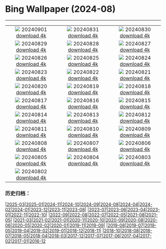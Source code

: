 # Bing Wallpaper (2024-08)
**************
| | | |
| :----: | :----: | :----: |
| ![](https://www.bing.com/th?id=OHR.DjanetAlgeria_ROW6327160471_1920x1080.jpg) 20240901 [download 4k](https://www.bing.com/th?id=OHR.DjanetAlgeria_ROW6327160471_UHD.jpg) | ![](https://www.bing.com/th?id=OHR.WhaleSharkDay_ROW6113482072_1920x1080.jpg) 20240831 [download 4k](https://www.bing.com/th?id=OHR.WhaleSharkDay_ROW6113482072_UHD.jpg) | ![](https://www.bing.com/th?id=OHR.CastellfollitSpain_ROW5434874664_1920x1080.jpg) 20240830 [download 4k](https://www.bing.com/th?id=OHR.CastellfollitSpain_ROW5434874664_UHD.jpg) |
| ![](https://www.bing.com/th?id=OHR.ParalympicsParis_ROW1372193453_1920x1080.jpg) 20240829 [download 4k](https://www.bing.com/th?id=OHR.ParalympicsParis_ROW1372193453_UHD.jpg) | ![](https://www.bing.com/th?id=OHR.YoungCaiman_ROW5014887226_1920x1080.jpg) 20240828 [download 4k](https://www.bing.com/th?id=OHR.YoungCaiman_ROW5014887226_UHD.jpg) | ![](https://www.bing.com/th?id=OHR.PalmyraAtoll_ROW4852915271_1920x1080.jpg) 20240827 [download 4k](https://www.bing.com/th?id=OHR.PalmyraAtoll_ROW4852915271_UHD.jpg) |
| ![](https://www.bing.com/th?id=OHR.SwiftcurrentLake_ROW4729110075_1920x1080.jpg) 20240826 [download 4k](https://www.bing.com/th?id=OHR.SwiftcurrentLake_ROW4729110075_UHD.jpg) | ![](https://www.bing.com/th?id=OHR.KatahdinWoods_ROW4600559064_1920x1080.jpg) 20240825 [download 4k](https://www.bing.com/th?id=OHR.KatahdinWoods_ROW4600559064_UHD.jpg) | ![](https://www.bing.com/th?id=OHR.PrasatPhanom_ROW3985058133_1920x1080.jpg) 20240824 [download 4k](https://www.bing.com/th?id=OHR.PrasatPhanom_ROW3985058133_UHD.jpg) |
| ![](https://www.bing.com/th?id=OHR.OceanCityMD_ROW5843835398_1920x1080.jpg) 20240823 [download 4k](https://www.bing.com/th?id=OHR.OceanCityMD_ROW5843835398_UHD.jpg) | ![](https://www.bing.com/th?id=OHR.NazcaBooby_ROW5704281818_1920x1080.jpg) 20240822 [download 4k](https://www.bing.com/th?id=OHR.NazcaBooby_ROW5704281818_UHD.jpg) | ![](https://www.bing.com/th?id=OHR.TetonSunrise_ROW2956383855_1920x1080.jpg) 20240821 [download 4k](https://www.bing.com/th?id=OHR.TetonSunrise_ROW2956383855_UHD.jpg) |
| ![](https://www.bing.com/th?id=OHR.RegataSanGines_ROW5320119773_1920x1080.jpg) 20240820 [download 4k](https://www.bing.com/th?id=OHR.RegataSanGines_ROW5320119773_UHD.jpg) | ![](https://www.bing.com/th?id=OHR.HuntingtonBeach_ROW5148300057_1920x1080.jpg) 20240819 [download 4k](https://www.bing.com/th?id=OHR.HuntingtonBeach_ROW5148300057_UHD.jpg) | ![](https://www.bing.com/th?id=OHR.AlfanzinaLighthouse_ROW4789645958_1920x1080.jpg) 20240818 [download 4k](https://www.bing.com/th?id=OHR.AlfanzinaLighthouse_ROW4789645958_UHD.jpg) |
| ![](https://www.bing.com/th?id=OHR.JapanRollerCoaster_ROW4636673372_1920x1080.jpg) 20240817 [download 4k](https://www.bing.com/th?id=OHR.JapanRollerCoaster_ROW4636673372_UHD.jpg) | ![](https://www.bing.com/th?id=OHR.HangCave_ROW2044632958_1920x1080.jpg) 20240816 [download 4k](https://www.bing.com/th?id=OHR.HangCave_ROW2044632958_UHD.jpg) | ![](https://www.bing.com/th?id=OHR.WatarrkaLizard_ROW1623450590_1920x1080.jpg) 20240815 [download 4k](https://www.bing.com/th?id=OHR.WatarrkaLizard_ROW1623450590_UHD.jpg) |
| ![](https://www.bing.com/th?id=OHR.DugiOtokCroatia_ROW1482296845_1920x1080.jpg) 20240814 [download 4k](https://www.bing.com/th?id=OHR.DugiOtokCroatia_ROW1482296845_UHD.jpg) | ![](https://www.bing.com/th?id=OHR.ElephantsAmboseli_ROW1361038642_1920x1080.jpg) 20240813 [download 4k](https://www.bing.com/th?id=OHR.ElephantsAmboseli_ROW1361038642_UHD.jpg) | ![](https://www.bing.com/th?id=OHR.TofinoVancouver_ROW1209784731_1920x1080.jpg) 20240812 [download 4k](https://www.bing.com/th?id=OHR.TofinoVancouver_ROW1209784731_UHD.jpg) |
| ![](https://www.bing.com/th?id=OHR.JoshuaTreeNP_ROW1075085716_1920x1080.jpg) 20240811 [download 4k](https://www.bing.com/th?id=OHR.JoshuaTreeNP_ROW1075085716_UHD.jpg) | ![](https://www.bing.com/th?id=OHR.IncaRuinPeru_ROW0885643054_1920x1080.jpg) 20240810 [download 4k](https://www.bing.com/th?id=OHR.IncaRuinPeru_ROW0885643054_UHD.jpg) | ![](https://www.bing.com/th?id=OHR.SpottedOwlet_ROW7217108888_1920x1080.jpg) 20240809 [download 4k](https://www.bing.com/th?id=OHR.SpottedOwlet_ROW7217108888_UHD.jpg) |
| ![](https://www.bing.com/th?id=OHR.MichiganLighthouse_ROW7023012690_1920x1080.jpg) 20240808 [download 4k](https://www.bing.com/th?id=OHR.MichiganLighthouse_ROW7023012690_UHD.jpg) | ![](https://www.bing.com/th?id=OHR.MolokiniHawaii_ROW6862198585_1920x1080.jpg) 20240807 [download 4k](https://www.bing.com/th?id=OHR.MolokiniHawaii_ROW6862198585_UHD.jpg) | ![](https://www.bing.com/th?id=OHR.HertfordshireLavender_ROW6696300267_1920x1080.jpg) 20240806 [download 4k](https://www.bing.com/th?id=OHR.HertfordshireLavender_ROW6696300267_UHD.jpg) |
| ![](https://www.bing.com/th?id=OHR.ImpalaOxpecker_ROW5017616642_1920x1080.jpg) 20240805 [download 4k](https://www.bing.com/th?id=OHR.ImpalaOxpecker_ROW5017616642_UHD.jpg) | ![](https://www.bing.com/th?id=OHR.WulongKarst_ROW4842931095_1920x1080.jpg) 20240804 [download 4k](https://www.bing.com/th?id=OHR.WulongKarst_ROW4842931095_UHD.jpg) | ![](https://www.bing.com/th?id=OHR.SaintFrancois_ROW4592386961_1920x1080.jpg) 20240803 [download 4k](https://www.bing.com/th?id=OHR.SaintFrancois_ROW4592386961_UHD.jpg) |
| ![](https://www.bing.com/th?id=OHR.KaptaiLake_ROW4385548420_1920x1080.jpg) 20240802 [download 4k](https://www.bing.com/th?id=OHR.KaptaiLake_ROW4385548420_UHD.jpg) |  |  |

### 历史归档：

|[2025-03](bing/2025-03/2025-03.md)|[2025-01](bing/2025-01/2025-01.md)|[2024-11](bing/2024-11/2024-11.md)|[2024-10](bing/2024-10/2024-10.md)|[2024-09](bing/2024-09/2024-09.md)|[2024-08](bing/2024-08/2024-08.md)|[2024-04](bing/2024-04/2024-04.md)|[2024-02](bing/2024-02/2024-02.md)|[2024-01](bing/2024-01/2024-01.md)|[2023-12](bing/2023-12/2023-12.md)|[2023-11](bing/2023-11/2023-11.md)|[2023-08](bing/2023-08/2023-08.md)|
|[2023-07](bing/2023-07/2023-07.md)|[2023-06](bing/2023-06/2023-06.md)|[2023-04](bing/2023-04/2023-04.md)|[2023-01](bing/2023-01/2023-01.md)|[2022-11](bing/2022-11/2022-11.md)|[2022-10](bing/2022-10/2022-10.md)|
|[2022-09](bing/2022-09/2022-09.md)|[2022-08](bing/2022-08/2022-08.md)|[2022-07](bing/2022-07/2022-07.md)|[2022-05](bing/2022-05/2022-05.md)|[2021-08](bing/2021-08/2021-08.md)|[2021-05](bing/2021-05/2021-05.md)|
|[2021-03](bing/2021-03/2021-03.md)|[2021-02](bing/2021-02/2021-02.md)|[2021-01](bing/2021-01/2021-01.md)|[2020-11](bing/2020-11/2020-11.md)|[2020-10](bing/2020-10/2020-10.md)|[2020-09](bing/2020-09/2020-09.md)|[2020-08](bing/2020-08/2020-08.md)|[2020-06](bing/2020-06/2020-06.md)|[2020-05](bing/2020-05/2020-05.md)|[2020-02](bing/2020-02/2020-02.md)|[2020-01](bing/2020-01/2020-01.md)|[2019-11](bing/2019-11/2019-11.md)|[2019-09](bing/2019-09/2019-09.md)|
|[2019-08](bing/2019-08/2019-08.md)|[2019-07](bing/2019-07/2019-07.md)|[2019-05](bing/2019-05/2019-05.md)|[2019-04](bing/2019-04/2019-04.md)|[2019-02](bing/2019-02/2019-02.md)|[2019-01](bing/2019-01/2019-01.md)|[2018-12](bing/2018-12/2018-12.md)|[2018-11](bing/2018-11/2018-11.md)|
|[2018-10](bing/2018-10/2018-10.md)|[2018-08](bing/2018-08/2018-08.md)|[2018-07](bing/2018-07/2018-07.md)|[2018-05](bing/2018-05/2018-05.md)|[2018-04](bing/2018-04/2018-04.md)|[2018-03](bing/2018-03/2018-03.md)|[2017-12](bing/2017-12/2017-12.md)|[2017-07](bing/2017-07/2017-07.md)|[2017-06](bing/2017-06/2017-06.md)|[2017-04](bing/2017-04/2017-04.md)|[2017-02](bing/2017-02/2017-02.md)|[2017-01](bing/2017-01/2017-01.md)|[2016-12](bing/2016-12/2016-12.md)